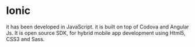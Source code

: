 # Ionic

it has been developed in JavaScript. it is built on top of Codova and Angular Js.
It is open source SDK, for hybrid mobile app development using Html5, CSS3 and Sass.

